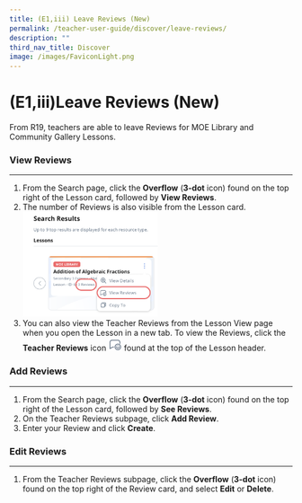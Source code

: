 ```yaml
---
title: (E1,iii) Leave Reviews (New)
permalink: /teacher-user-guide/discover/leave-reviews/
description: ""
third_nav_title: Discover
image: /images/FaviconLight.png
---
```

<h1>(E1,iii)Leave Reviews (New)</h1>
<p>From R19, teachers are able to leave Reviews for MOE Library and Community Gallery Lessons.</p>
<h3>View Reviews</h3>
<hr>
<ol>
<li>From the Search page, click the <strong>Overflow</strong> (<strong>3-dot</strong> icon) found on the top right of the Lesson card, followed by <strong>View Reviews</strong>.</li>
<li>The number of Reviews is also visible from the Lesson card.</li><img style="width: 50%;" alt="LessonReview" src="/images/2Teacher/D-LessonReview.png">
		<li>You can also view the Teacher Reviews from the Lesson View page when you open the Lesson in a new tab. To view the Reviews, click the <strong>Teacher Reviews</strong> icon 
			<img style="width:1.5rem; display: inline;" src="/images/Icons/Reviews.svg"> found at the top of the Lesson header.</li></ol>
<h3>Add Reviews</h3>
<hr>
<ol>
<li>From the Search page, click the <strong>Overflow</strong> (<strong>3-dot</strong> icon) found on the top right of the Lesson card, followed by <strong>See Reviews</strong>.</li>
<li>On the Teacher Reviews subpage, click <strong>Add Review</strong>.</li>
<li>Enter your Review and click <strong>Create</strong>.</li>
</ol>
<h3>Edit Reviews</h3>
<hr>
<ol><li>From the Teacher Reviews subpage, click the <strong>Overflow</strong> (<strong>3-dot</strong> icon) found on the top right of the Review card, and select <strong>Edit</strong> or <strong>Delete</strong>.</li></ol>